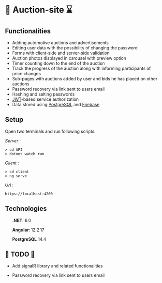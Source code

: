 # 🚗 Auction-site ⌛



## Functionalities
- Adding automotive  auctions and advertisements
- Editing user data with the possibility of changing the password
- Forms with client-side and server-side validation
- Auction photos displayed in carousel with preview option
- Timer counting down to the end of the auction
- Track the progress of the auction along with informing participants of price changes
- Sub-pages with auctions added by user and bids he has placed on other auctions
- Password recovery via link sent to users email
- Hashing and salting passwords
- [JWT](https://jwt.io/introduction)-based service authorization
- Data stored using [PostgreSQL](https://www.postgresql.org/) and [Firebase](https://firebase.google.com/)

## Setup

Open two terminals and run following scripts:

*Server* :

```shell
> cd API
> dotnet watch run
```

*Client* :

```shell
> cd client
> ng serve
```
*Url* :
```shell
https://localhost:4200
```
## Technologies

<ul>

**.NET**:  6.0

**Angular**: 12.2.17

**PostgreSQL** 14.4

</ul>

## 🚧 TODO 🚧

- Add signalR library and related functionalities

- Password recovery via link sent to users email


